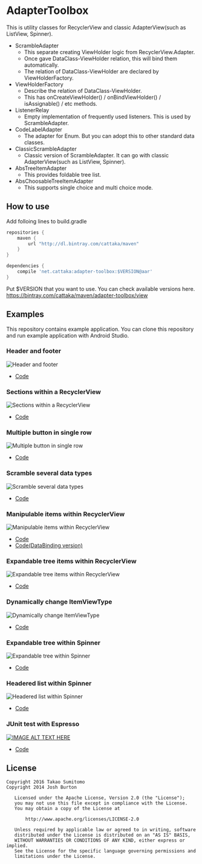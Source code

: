 AdapterToolbox
==================
This is utility classes for RecyclerView and classic AdapterView(such as ListView, Spinner).

- ScrambleAdapter
  - This separate creating ViewHolder logic from RecyclerView.Adapter.
  - Once gave DataClass-ViewHolder relation, this will bind them automatically.
  - The relation of DataClass-ViewHolder are declared by ViewHolderFactory.
- ViewHolderFactory
  - Describe the relation of DataClass-ViewHolder.
  - This has onCreateViewHolder() / onBindViewHolder() / isAssignable() / etc methods.
- ListenerRelay
  - Empty implementation of frequently used listeners. This is used by ScrambleAdapter.
- CodeLabelAdapter
  - The adapter for Enum. But you can adopt this to other standard data classes.
- ClassicScrambleAdapter
  - Classic version of ScrambleAdapter. It can go with classic AdapterView(such as ListView, Spinner).
- AbsTreeItemAdapter
  - This provides foldable tree list.
- AbsChoosableTreeItemAdapter
  - This supports single choice and multi choice mode.


## How to use
Add folloing lines to build.gradle

```groovy
repositories {
    maven {
        url "http://dl.bintray.com/cattaka/maven"
    }
}

dependencies {
    compile 'net.cattaka:adapter-toolbox:$VERSION@aar'
}
```

Put $VERSION that you want to use.
You can check available versions here. https://bintray.com/cattaka/maven/adapter-toolbox/view


## Examples

This repository contains example application.
You can clone this repository and run example application with Android Studio.

### Header and footer
![Header and footer](https://cloud.githubusercontent.com/assets/1239253/15986438/ec53b2ee-3042-11e6-975b-4e123135c293.gif)

- [Code](https://github.com/cattaka/AdapterToolbox/blob/master/example/src/main/java/net/cattaka/android/adaptertoolbox/example/RecyclerViewHeaderExampleActivity.java)

### Sections within a RecyclerView
![Sections within a RecyclerView](https://cloud.githubusercontent.com/assets/1239253/15986463/75959b6c-3043-11e6-8959-d1477f6e6156.png)

- [Code](https://github.com/cattaka/AdapterToolbox/blob/master/example/src/main/java/net/cattaka/android/adaptertoolbox/example/MultiAdapterExampleActivity.java)

### Multiple button in single row
![Multiple button in single row](https://cloud.githubusercontent.com/assets/1239253/15986467/a2b9a412-3043-11e6-8b39-277aeb78858c.gif)

- [Code](https://github.com/cattaka/AdapterToolbox/blob/master/example/src/main/java/net/cattaka/android/adaptertoolbox/example/ComplexStringExampleActivity.java)

### Scramble several data types
![Scramble several data types](https://cloud.githubusercontent.com/assets/1239253/15986474/cf78938c-3043-11e6-81df-05edbc29b499.gif)

- [Code](https://github.com/cattaka/AdapterToolbox/blob/master/example/src/main/java/net/cattaka/android/adaptertoolbox/example/ScrambleAdapterExampleActivity.java)

### Manipulable items within RecyclerView
![Manipulable items within RecyclerView](https://cloud.githubusercontent.com/assets/1239253/15986483/ed4f72d6-3043-11e6-81bb-4831991f727d.gif)

- [Code](https://github.com/cattaka/AdapterToolbox/blob/master/example/src/main/java/net/cattaka/android/adaptertoolbox/example/ManipulableListExampleActivity.java)
- [Code(DataBinding version)](https://github.com/cattaka/AdapterToolbox/blob/master/example/src/main/java/net/cattaka/android/adaptertoolbox/example/DataBindingManipulableListExampleActivity.java)

### Expandable tree items within RecyclerView
![Expandable tree items within RecyclerView](https://cloud.githubusercontent.com/assets/1239253/15986490/31715650-3044-11e6-96dd-0d49a4edb394.gif)

- [Code](https://github.com/cattaka/AdapterToolbox/blob/master/example/src/main/java/net/cattaka/android/adaptertoolbox/example/MultiChoosableTreeItemAdapterExampleActivity.java)

### Dynamically change ItemViewType
![Dynamically change ItemViewType](https://cloud.githubusercontent.com/assets/1239253/15986501/60edcb3e-3044-11e6-88ee-ab79660cac02.gif)

- [Code](https://github.com/cattaka/AdapterToolbox/blob/master/example/src/main/java/net/cattaka/android/adaptertoolbox/example/FizzBuzzExampleActivity.java)

### Expandable tree within Spinner
![Expandable tree within Spinner](https://cloud.githubusercontent.com/assets/1239253/15986505/7a902fbe-3044-11e6-956c-d2efa3fe2fb7.gif)

- [Code](https://github.com/cattaka/AdapterToolbox/blob/master/example/src/main/java/net/cattaka/android/adaptertoolbox/example/SpinnerTreeItemAdapterExampleActivity.java)


### Headered list within Spinner
![Headered list within Spinner](https://cloud.githubusercontent.com/assets/1239253/15986510/91ae9e4c-3044-11e6-81e6-a42489350179.gif)

- [Code](https://github.com/cattaka/AdapterToolbox/blob/master/example/src/main/java/net/cattaka/android/adaptertoolbox/example/SpinnerScrambleAdapterExampleActivity.java)


### JUnit test with Espresso
[![IMAGE ALT TEXT HERE](http://img.youtube.com/vi/FSx8rZnBB0E/0.jpg)](http://www.youtube.com/watch?v=FSx8rZnBB0E)

- [Code](https://github.com/cattaka/AdapterToolbox/tree/master/example/src/androidTest/java/net/cattaka/android/adaptertoolbox/example)


## License

```
Copyright 2016 Takao Sumitomo
Copyright 2014 Josh Burton

   Licensed under the Apache License, Version 2.0 (the "License");
   you may not use this file except in compliance with the License.
   You may obtain a copy of the License at

       http://www.apache.org/licenses/LICENSE-2.0

   Unless required by applicable law or agreed to in writing, software
   distributed under the License is distributed on an "AS IS" BASIS,
   WITHOUT WARRANTIES OR CONDITIONS OF ANY KIND, either express or implied.
   See the License for the specific language governing permissions and
   limitations under the License.
```
